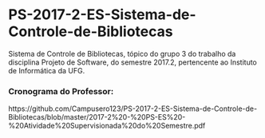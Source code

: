 # PS-2017-2-ES-Sistema-de-Controle-de-Bibliotecas
<p>Sistema de Controle de Bibliotecas, tópico do grupo 3 do trabalho da disciplina Projeto de Software, do semestre 2017.2, pertencente ao Instituto de Informática da UFG.</p>
<h3>Cronograma do Professor:</h3>
https://github.com/Campusero123/PS-2017-2-ES-Sistema-de-Controle-de-Bibliotecas/blob/master/2017-2%20-%20PS-ES%20-%20Atividade%20Supervisionada%20do%20Semestre.pdf
